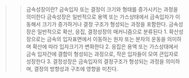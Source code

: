 >> 금속성장이란?
    금속입자 또는 결정이 크기와 형태를 증가시키는 과정을 의미한다
    금속성장은 일반적으로 용액 또는 가스상태에서 금속입자가 이동해서 크기가 증가하거나 결정 구조가 형성되는 과정을 포함한다.
    금속성장은 일반적으로 확산, 응집, 결정성장의 매커니즘으로 분류된다
    1. 확산성장으로는 금속의 입자표면에서 이동하는 원자 또는 분자의 운동을 의미하며 확산에 따라 입자크기가 변화한다
    2. 응집은 용액 또는 가스상태에서 금속 입자간에 결합이 형성되는 과정으로, 작은 입자들이 모여 큰입자로 성장한다
    3. 결정성장은 금속입자의 결정구조가 형성되는 과정을 의미하며, 결정의 방향성과 구조에 영향을 미친다.